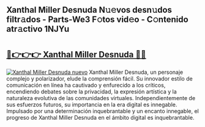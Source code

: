 ## Xanthal Miller Desnuda N𝚞𝚎vos desn𝚞dos filtr𝚊dos - Parts-We3 F𝚘tos vid𝚎o - C𝚘ntenido atr𝚊ctivo 1NJYu

# <h2><a href="http://mbbgmv.tromn.icu/?c=Xanthal+Miller+Desnuda">🔗👉👉👉 Xanthal Miller Desnuda 🔗🔗</a></h2>

[![Xanthal Miller Desnuda nuevo](https://i.imgur.com/pEAQMta.gif)](http://mbbgmv.tromn.icu/?c=Xanthal+Miller+Desnuda)
Xanthal Miller Desnuda, un personaje complejo y polarizador, elude la comprensión fácil. Su innovador estilo de comunicación en línea ha cautivado y enfurecido a los críticos, encendiendo debates sobre la privacidad, la expresión artística y la naturaleza evolutiva de las comunidades virtuales. Independientemente de sus esfuerzos futuros, su importancia en la era digital es innegable. Impulsado por una determinación inquebrantable y un encanto innegable, el progreso de Xanthal Miller Desnuda en el ámbito digital es inquebrantable.
